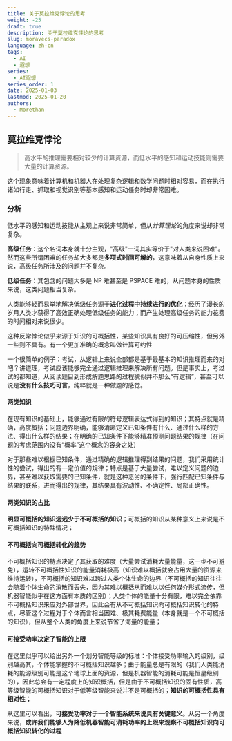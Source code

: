 ```yaml
---
title: 关于莫拉维克悖论的思考
weight: -25
draft: true
description: 关于莫拉维克悖论的思考
slug: moravecs-paradox
language: zh-cn
tags:
  - AI
  - 遐想
series:
  - AI遐想
series_order: 1
date: 2025-01-03
lastmod: 2025-01-20
authors:
  - Morethan
---
```


## 莫拉维克悖论

> 高水平的推理需要相对较少的计算资源，而低水平的感知和运动技能则需要大量的计算资源。


这个现象意味着计算机和机器人在处理复杂逻辑和数学问题时相对容易，而在执行诸如行走、抓取和视觉识别等基本感知和运动任务时却非常困难。

### 分析

低水平的感知和运动技能从主观上来说非常简单，但从*计算理论*的角度来说却非常复杂。

**高级任务**：这个名词本身就十分主观，"高级"一词其实等价于"对人类来说困难"。然而这些所谓困难的任务却大多都是**多项式时间可解的**，这意味着从自身性质上来说，高级任务所涉及的问题并不复杂。

**低级任务**：其包含的问题大多是 NP 难甚至是 PSPACE 难的，从问题本身的性质来说，这类问题相当复杂。

人类能够轻而易举地解决低级任务源于**进化过程中持续进行的优化**：经历了漫长的岁月人类才获得了高效正确处理低级任务的能力；而产生处理高级任务的能力花费的时间相对来说很少。

这种反常悖论似乎来源于知识的可概括性，某些知识具有良好的可压缩性，但另外一些则不具有。有一个更加准确的概念叫做计算可约性

一个很简单的例子：考试，从逻辑上来说全部都是基于最基本的知识推理而来的对吧？讲道理，考试应该能够完全通过逻辑推理来解决所有问题。但是事实上，考过试的都知道，从阅读题目到形成解题思路的过程貌似并不那么“有逻辑”，甚至可以说是**没有什么技巧可言**，纯粹就是一种做题的感觉。

#### 两类知识

在现有知识的基础上，能够通过有限的符号逻辑表达式得到的知识；其特点就是精确，高度概括；问题边界明确，能够清晰定义已知条件有什么、通过什么样的方法、得出什么样的结果；在明确的已知条件下能够精准预测问题结果的规律（在问题的考虑范围内没有“概率”这个概念的容身之处）

对于那些难以根据已知条件，通过精确的逻辑推理得到结果的问题，我们采用统计性的尝试，得出的有一定价值的规律；特点是基于大量尝试，难以定义问题的边界，甚至难以获取需要的已知条件，就是这种恶劣的条件下，强行匹配已知条件与结果的联系，进而得出的规律，其结果具有波动性、不确定性、局部正确性。

#### 两类知识的占比

**明显可概括的知识远远少于不可概括的知识**；可概括的知识从某种意义上来说是不可概括知识的特殊情况；

#### 不可概括向可概括转化的趋势

不可概括知识的特点决定了其获取的难度（大量尝试消耗大量能量，这一步不可避免），运转不可概括性知识的能量消耗极高（知识难以概括就会占用大量的资源来维持运转），不可概括的知识难以跨过人类个体生命的边界（不可概括的知识往往会随着个体生命的消散而丢失，因为其难以概括从而难以以任何媒介形式流传，但机器智能似乎在这方面有本质的区别）；人类个体的能量十分有限，难以完全依靠不可概括知识来应对外部世界，因此会有从不可概括知识向可概括知识转化的特点，尽管这个过程对于个体而言相当困难、极其耗费能量（本身就是一个不可概括的知识），但从整个人类的角度上来说节省了海量的能量；

#### 可接受功率决定了智能的上限

在这里似乎可以给出另外一个划分智能等级的标准：个体接受功率输入的级别，级别越高其，个体能掌握的不可概括知识越多；由于能量总是有限的（我们人类能消耗的能源级别可能是这个地球上面的资源，但是机器智能的消耗可能是恒星级别的），因此总会有一定程度上的知识概括，但是由于不可概括知识的固有性质，高等级智能的可概括知识对于低等级智能来说并不是可概括的；**知识的可概括性具有相对性；**

从这里可以看出，**可接受功率对于一个智能系统来说具有关键意义**。从另一个角度来说，**或许我们能够人为降低机器智能可消耗功率的上限来观察不可概括知识向可概括知识转化的过程**
